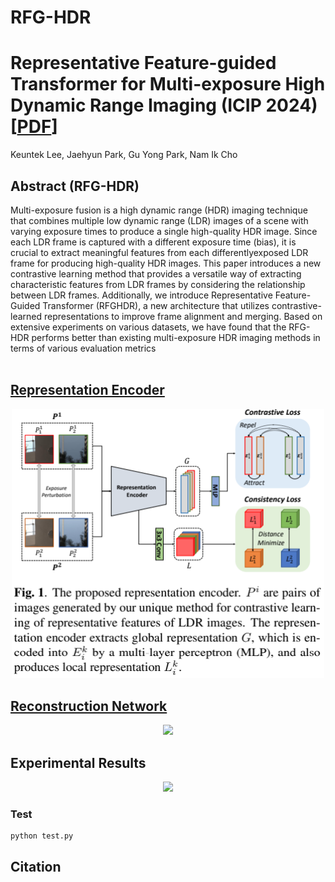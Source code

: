 # RFG-HDR
# Representative Feature-guided Transformer for Multi-exposure High Dynamic Range Imaging (ICIP 2024) [[PDF](https://ieeexplore.ieee.org/document/10647362)]

Keuntek Lee, Jaehyun Park, Gu Yong Park, Nam Ik Cho

## Abstract (RFG-HDR)

Multi-exposure fusion is a high dynamic range (HDR) imaging technique that combines multiple low dynamic range (LDR) images of a scene with varying exposure times to produce a single high-quality HDR image. Since each LDR frame is captured with a different exposure time (bias), it is crucial to extract meaningful features from each differentlyexposed LDR frame for producing high-quality HDR images. This paper introduces a new contrastive learning method that provides a versatile way of extracting characteristic features from LDR frames by considering the relationship between LDR frames. Additionally, we introduce Representative Feature-Guided Transformer (RFGHDR), a new architecture that utilizes contrastive-learned representations to improve frame alignment and merging. Based on extensive experiments on various datasets, we have found that the RFG-HDR performs better than existing multi-exposure HDR imaging methods in terms of various evaluation metrics
<br><br>

## <u>Representation Encoder</u>

<p align="center"><img src="figs/representation_encoder.PNG" width="500"></p>

## <u>Reconstruction Network</u>

<p align="center"><img src="figures/DFGNet.PNG" width="900"></p>

## Experimental Results


<p align="center"><img src="figures/visual_result.PNG" width="700"></p>



### Test

```
python test.py
```

## Citation
